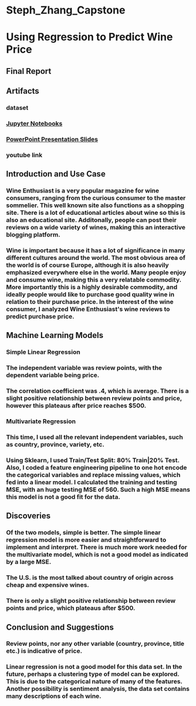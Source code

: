 # Steph_Zhang_Capstone
# Using Regression to Predict Wine Price
## Final Report
## Artifacts
### dataset 
### [Jupyter Notebooks](https://github.com/DATA-606-FALL-2022/Steph_Zhang_Capstone/tree/main/Notebooks)
### [PowerPoint Presentation Slides](https://github.com/DATA-606-FALL-2022/Steph_Zhang_Capstone/blob/main/Capstone_Presentation.pptx)
### youtube link
## Introduction and Use Case
### Wine Enthusiast is a very popular magazine for wine consumers, ranging from the curious consumer to the master sommelier. This well known site also functions as a shopping site. There is a lot of educational articles about wine so this is also an educational site. Additonally, people can post their reviews on a wide variety of wines, making this an interactive blogging platform.
### Wine is important because it has a lot of significance in many different cultures around the world. The most obvious area of the world is of course Europe, although it is also heavily emphasized everywhere else in the world. Many people enjoy and consume wine, making this a very relatable commodity. More importantly this is a highly desirable commodity, and ideally people would like to purchase good quality wine in relation to their purchase price. In the interest of the wine consumer, I analyzed Wine Enthusiast's wine reviews to predict purchase price. 
## Machine Learning Models
### Simple Linear Regression
### The independent variable was review points, with the dependent variable being price. 
### The correlation coefficient was .4, which is average. There is a slight positive relationship between review points and price, however this plateaus after price reaches $500. 
### Multivariate Regression
### This time, I used all the relevant independent variables, such as country, province, variety, etc. 
### Using Sklearn, I used Train/Test Split: 80% Train|20% Test. Also, I coded a feature engineering pipeline to one hot encode the categorical variables and replace missing values, which fed into a linear model. I calculated the training and testing MSE, with an huge testing MSE of 560. Such a high MSE means this model is not a good fit for the data. 
## Discoveries
### Of the two models, simple is better. The simple linear regression model is more easier and straightforward to implement and interpret. There is much more work needed for the multivariate model, which is not a good model as indicated by a large MSE. 
### The U.S. is the most talked about country of origin across cheap and expensive wines. 
### There is only a slight positive relationship between review points and price, which plateaus after $500. 
## Conclusion and Suggestions
### Review points, nor any other variable (country, province, title etc.) is indicative of price.
### Linear regression is not a good model for this data set. In the future, perhaps a clustering type of model can be explored. This is due to the categorical nature of many of the features. Another possibility is sentiment analysis, the data set contains many descriptions of each wine. 
